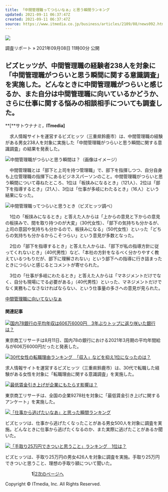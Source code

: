 ```yaml
---
title: 「中間管理職ってつらいなぁ」と思う瞬間ランキング
updated: 2021-09-11 06:37:47Z
created: 2021-09-11 06:37:47Z
source: https://www.itmedia.co.jp/business/articles/2109/08/news092.html
---
```


[![](https://image.itmedia.co.jp/business/images/articleHeader/kw_3minutesbiz.png)](https://www.itmedia.co.jp/business/subtop/3biz/)

調査リポート
»  2021年09月08日 11時00分 公開

## ビズヒッツが、中間管理職の経験者238人を対象に「中間管理職がつらいと思う瞬間に関する意識調査」を実施した。どんなときに中間管理職がつらいと感じるか、また自分は中間管理職に向いているかどうか、さらに仕事に関する悩みの相談相手についても調査した。

**[**サトウナナミ，**ITmedia]**

　求人情報サイトを運営するビズヒッツ（三重県鈴鹿市）は、中間管理職の経験がある男女238人を対象に実施した「中間管理職がつらいと思う瞬間に関する意識調査」の結果を発表した。

[![](https://image.itmedia.co.jp/business/articles/2109/08/tu_sat01_w500.jpg)](https://image.itmedia.co.jp/l/im/business/articles/2109/08/l_tu_sat01_w500.jpg)中間管理職がつらいと思う瞬間は？（画像はイメージ）

　中間管理職とは「部下と上司を持つ管理職」で、部下を指揮しつつ、自分自身も上位管理職の指揮下にあるビジネスパーソンのこと。中間管理職がつらいと思う瞬間について尋ねたところ、1位は「板挟みになるとき」（121人）、2位は「部下を指導するとき」（21人）、3位は「仕事が多岐にわたるとき」（16人）という結果になった。

[![](https://image.itmedia.co.jp/business/articles/2109/08/tu_sat02_w500.png)](https://image.itmedia.co.jp/l/im/business/articles/2109/08/l_tu_sat02_w500.png)中間管理職ってつらいと思うとき（ビズヒッツ調べ）

　1位の「板挟みになるとき」と答えた人からは「上からの意見と下からの意見の板挟みで、間を取り持つのが大変」（30代女性）、「部下の気持ちも分かるが、上司の意図や気持ちも分かるので、板挟みになる」（50代女性）といった「どちらの気持ちも分かるからこそつらい」という意見が多数となった。

　2位の「部下を指導するとき」と答えた人からは、「部下が私の指導方針に従ってくれないとき」（40代男性）など、「本社の方針をなるべく分かりやすく教えているつもりだが、部下に理解されない」という部下への指導に行き詰まったときにつらいと感じるとコメントが寄せられた。

　3位の「仕事が多岐にわたるとき」と答えた人からは「マネジメントだけでなく、自分も現場にでる必要がある」（40代男性）といった、マネジメントだけでなく実務もこなさなければならない、という仕事量の多さへの意見が見られた。

[中間管理職に向いてないなぁ](https://www.itmedia.co.jp/business/articles/2109/08/news092_2.html)

#### 関連記事

[![](https://image.itmedia.co.jp/business/articles/2108/13/news034.jpg)国内78銀行の平均年収は606万6000円　3年ぶりトップに返り咲いた銀行は？](https://www.itmedia.co.jp/business/articles/2108/13/news034.html)

東京商工リサーチは8月11日、国内78の銀行における2021年3月期の平均年間給与が606万6000円だったと発表した。

[![](https://image.itmedia.co.jp/business/articles/2107/06/news060.jpg)30代女性の転職理由ランキング　「収入」などを抑え1位になったのは？](https://www.itmedia.co.jp/business/articles/2107/06/news060.html)

求人情報サイトを運営するビズヒッツ（三重県鈴鹿市）は、30代で転職した経験がある女性を対象に「転職理由に関する意識調査」を実施した。

[![](https://image.itmedia.co.jp/business/articles/2108/20/news094.jpg)最低賃金引き上げが企業にもたらす影響は？](https://www.itmedia.co.jp/business/articles/2108/20/news094.html)

東京商工リサーチは、全国の企業9278社を対象に「最低賃金引き上げに関するアンケート」を実施した。

[![](https://image.itmedia.co.jp/business/articles/2107/28/news078.jpg)「仕事から逃げたいなあ」と思った瞬間ランキング](https://www.itmedia.co.jp/business/articles/2107/28/news078.html)

ビズヒッツは、仕事から逃げたくなったことがある男女500人を対象に調査を実施。どんなときに仕事から逃げたくなるのか、また実際に逃げたことがあるか聞いた。

[![](https://image.itmedia.co.jp/business/articles/2108/09/news003.jpg)「手取り25万円できついと思うこと」ランキング　1位は？](https://www.itmedia.co.jp/business/articles/2108/09/news003.html)

ビズヒッツは、手取り25万円の男女426人を対象に調査を実施。手取り25万円できついと思うこと、理想の手取り額について聞いた。

　　　　　　**1**|[2](https://www.itmedia.co.jp/business/articles/2109/08/news092_2.html)[次のページへ](https://www.itmedia.co.jp/business/articles/2109/08/news092_2.html)

Copyright © ITmedia, Inc. All Rights Reserved.